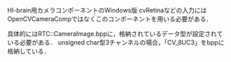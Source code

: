 ﻿HI-brain用カメラコンポーネントのWindows版
cvRetinaなどの入力にはOpenCVCameraCompではなくこのコンポーネントを用いる必要がある．

具体的にはRTC::CameraImage.bppに，格納されているデータ型が設定されている必要がある．
unsigned char型3チャンネルの場合，「CV_8UC3」をbppに格納している．
